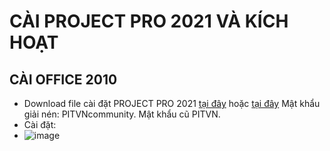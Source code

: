 # CÀI PROJECT PRO 2021 VÀ KÍCH HOẠT #
## CÀI OFFICE 2010 ##
- Download file cài đặt PROJECT PRO 2021 [tại đây](https://drive.google.com/file/d/1aNxjjCqt6QyEZQxkwbnXQ8lZ54PCc1Zi/view) hoặc [tại đây]() Mật khẩu giải nén: PITVNcommunity. Mật khẩu cũ PITVN.
- Cài đặt:
- ![image](https://github.com/BsNgChiThanh/Cai-project-pro2021-va-kich-hoat/assets/82578024/59cecb5a-323c-481a-b48c-f02b4aec6bb6)
